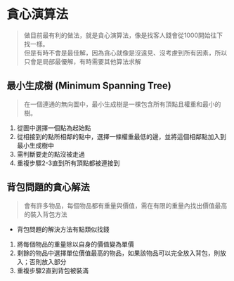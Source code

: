 # 貪心演算法

> 做目前最有利的做法，就是貪心演算法，像是找客人錢會從1000開始往下找一樣。  
> 但是有時不會是最佳解，因為貪心就像是沒遠見、沒考慮到所有因素，所以只會是局部最優解，有時需要其他算法求解

## 最小生成樹 (Minimum Spanning Tree)

> 在一個連通的無向圖中，最小生成樹是一棵包含所有頂點且權重和最小的樹。

1. 從圖中選擇一個點為起始點
2. 從相接到的點所相鄰的點中，選擇一條權重最低的邊，並將這個相鄰點加入到最小生成樹中
3. 需判斷要走的點沒被走過
4. 重複步驟2-3直到所有頂點都被連接到


## 背包問題的貪心解法

> 會有許多物品，每個物品都有重量與價值，需在有限的重量內找出價值最高的裝入背包方法

- 背包問題的解決方法有點類似找錢

1. 將每個物品的重量除以自身的價值變為單價
2. 剩餘的物品中選擇單位價值最高的物品，如果該物品可以完全放入背包，則放入；否則放入部分
3. 重複步驟2直到背包被裝滿

